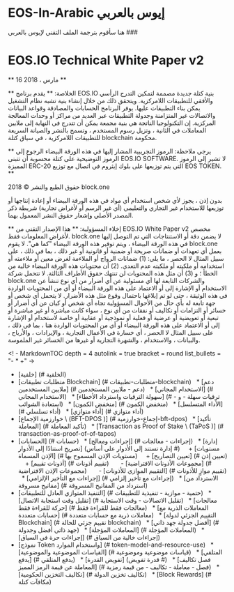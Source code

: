 # EOS-In-Arabic إيوس بالعربي
هنا سأقوم بترجمة الملف التقني لإيوس بالعربي ###


# EOS.IO Technical White Paper v2

** 16 مارس ، 2018 **

** الخلاصة: ** يقدم برنامج EOS.IO بنية كتلة جديدة مصممة لتمكين التدرج الرأسي والأفقي للتطبيقات اللامركزية. ويتحقق ذلك من خلال إنشاء بنية تشبه نظام التشغيل يمكن بناء التطبيقات عليها. يوفر البرنامج الحسابات والمصادقة وقواعد البيانات والاتصالات غير المتزامنة وجدولة التطبيقات عبر العديد من مراكز أو وحدات المعالجة المركزية. إن التكنولوجيا الناتجة هي بنية مجمعة يمكن أن تتدرج في النهاية إلى ملايين المعاملات في الثانية ، وتزيل رسوم المستخدم ، وتسمح بالنشر والصيانة السريعة للتطبيقات اللامركزية ، في سياق كتلة blockchain محكومة.

** يرجى ملاحظة: الرموز التجريبية المشار إليها في هذه الورقة البيضاء الرجوع إلى الرموز التوضيحية على كتلة محسوبة أن تتبنى EOS.IO SOFTWARE. لا تشير إلى الرموز المميزة ERC-20 التي يتم توزيعها على بلوك إيثروم في اتصال مع توزيع EOS TOKEN. **

حقوق الطبع والنشر © 2018 block.one

بدون إذن ، يجوز لأي شخص استخدام أي مواد في هذه الورقة البيضاء أو إعادة إنتاجها أو توزيعها للاستخدام غير التجاري والتعليمي (أي غير الرسم أو لأغراض تجارية) شريطة ذكر المصدر الأصلي وإشعار حقوق النشر المعمول بهما.


** إخلاء المسؤولية: ** هذا الإصدار التقني من EOS.IO White Paper v2 مخصص لأغراض المعلومات فقط. block.one لا يضمن دقة أو الاستنتاجات التي تم التوصل إليها في هذه الورقة البيضاء ، ويتم توفير هذه الورقة البيضاء "كما هي". لا يقوم block.one بعمل أي تعهدات أو ضمانات صريحة أو ضمنية أو قانونية أو غير ذلك ، بما في ذلك ، على سبيل المثال لا الحصر ، ما يلي: (1) ضمانات الرواج أو الملاءمة لغرض معين أو ملاءمته أو استخدامه أو ملكيته أو ملكيته عدم التعدي. (2) أن محتويات هذه الورقة البيضاء خالية من الخطأ ؛ و (3) أن مثل هذه المحتويات لن تنتهك حقوق الأطراف الثالثة. لا تتحمل شركة block.one والشركات التابعة لها أي مسئولية عن أي أضرار من أي نوع تنشأ عن الاستخدام أو الإشارة إلى أو الاعتماد على هذه الورقة البيضاء أو أي من المحتويات الواردة في هذه الوثيقة ، حتى لو تم إبلاغها باحتمال وقوع مثل هذه الأضرار. لا يتحمل أي شخص أو جهة تابعة له بأي حال من الأحوال المسؤولية تجاه أي شخص أو كيان عن أي أضرار أو خسائر أو التزامات أو تكاليف أو نفقات من أي نوع ، سواء كانت مباشرة أو غير مباشرة أو تبعية أو تعويضية أو عرضية أو فعلية أو نموذجية أو عقابية أو خاصة لاستخدام أو الإشارة إلى أو الاعتماد على هذه الورقة البيضاء أو أي من المحتويات الواردة هنا ، بما في ذلك ، على سبيل المثال لا الحصر ، أي خسارة في الأعمال التجارية ، والإيرادات ، والأرباح ، والبيانات ، والاستخدام ، والشهرة التجارية أو غيرها من الخسائر غير الملموسة.

<! - MarkdownTOC depth = 4 autolink = true bracket = round list_bullets = "- * +" ->

- [خلفية] (# الخلفية)
- [متطلبات تطبيقات Blockchain] (# متطلبات-تطبيقات-blockchain)
  * [دعم ملايين المستخدمين] (# دعم - ملايين المستخدمين)
  * [الاستخدام المجاني] (# الاستخدام المجاني)
  * [سهولة الترقيات واسترداد الأخطاء] (# ترقيات سهلة - و - استعادة الشوائب)
  * [منخفض الكمون] (# منخفض الكمون)
  * [الأداء المتسلسل] (# أداء تسلسلي)
  * [أداء متوازي] (# أداء متوازي)
- [خوارزمية الإجماع \ (BFT-DPOS \)] (# إجماع-خوارزمية-bft-dpos)
  * [تأكيد المعاملة] (# تأكيد المعاملة)
  * [Transaction as Proof of Stake \ (TaPoS \)] (# transaction-as-proof-of-of-tapos)
- [الحسابات] (# حسابات)
  * [إجراءات ومعالج] (# إجراءات - معالجات)
  * [إدارة تصريح استنادًا إلى الأدوار] (إدارة تستند إلى الأدوار على أساس #)
    + [مستويات الإذن المسماة] (# مستويات الإذن المسموح بها)
    + [تعيين التصاريح] (# تعيين إذن)
    + [أذونات تقييم] (# تقييم أذونات)
      - [مجموعات الأذونات الافتراضية] (# مجموعات الإذن الافتراضية)
      - [التقييم الموازي للأذونات] (# تقييم موازٍ للأذونات)
  * [إجراءات مع التأخير الإلزامي] (# إجراءات مع تأخير إلزامي)
  * [الاسترداد من مفاتيح مسروقة] (# استرداد من المفاتيح المسروقة)
- [التنفيذ المتوازي العادل للتطبيقات] (# حتمية - موازية - تنفيذية للتطبيقات)
  * [تقليل وقت استجابة الاتصال] (# تقليل الاتصالات - وقت الاستجابة)
  * [معالجات حركة للقراءة فقط] (# معالجات فقط للقراءة فقط)
  * [المعاملات الذرية مع حسابات متعددة] (# معاملات ذرية مع حسابات متعددة)
  * [التقييم الجزئي لدولة Blockchain] (# تقييم جزئي للحالة blockchain)
  * [أفضل جدولة جهد ذاتي] (# جهد ذاتي أفضل وجدولة)
  * [المعاملات المؤجلة] (# المعاملات المؤجلة)
  * [إجراءات حرة في السياق] (# إجراءات خالية من السياق)
- [نموذج Token واستخدام الموارد] (# token-model-and-resource-use)
  * [القياسات الموضوعية والموضوعية] (# قياسات موضوعية وموضوعية)
  * [المتلقي يدفع] (# يدفع المتلقي)
  * [تفويض القدرة] (قدرة تفويض #)
  * [فصل تكاليف المعاملة عن قيمة الرمز المميز] (# فصل - معاملة - تكاليف - من قيمة رمزية)
  * [تكاليف التخزين الحكومية] (# تكاليف تخزين الدولة)
  * [Block Rewards] (# مكافآت كتلة)
